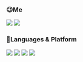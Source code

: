 ### :wink:Me
<a href="https://github.com/geun25" target="_blank"><img src="https://img.shields.io/badge/Github-181717?style=flat-square&logo=github&logoColor=white"/></a>
<a href="mailto:www.rlaehrms7@gmail.com" target="_blank"><img src="https://img.shields.io/badge/rlaehrms7@gmail.com-EA4335?style=flat-square&logo=gmail&logoColor=white"/></a>

### :muscle:Languages & Platform

<img src="https://img.shields.io/badge/C-A8B9CC?style=flat-square&logo=c&logoColor=white"/></a>
<img src="https://img.shields.io/badge/CSharp-239120?style=flat-square&logo=csharp&logoColor=white"/></a>
<img src="https://img.shields.io/badge/MSSQL-CC2927?style=flat-square&logo=Microsoft SQL Server&logoColor=white"/></a>
<img src="https://img.shields.io/badge/Visual Studio-5C2D91?style=flat-square&logo=visual studio&logoColor=white"/></a>
